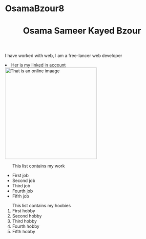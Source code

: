 # OsamaBzour8
<!DOCTYPE html>
<html lang="en">
<head>
<title>Osama Bzour</title>

</head>

<body>
  <header>
  <h1>Osama Sameer Kayed Bzour</h1>
  
  </header>
  <p> I have worked with web, I am a free-lancer web developer </p>
 <li><a href="https://www.linkedin.com/in/osama-bzour-9020a019a/">Her is my linked in account </a></li>
  <img src="C:\Seeds/Osama123.jpg" alt="That is an online imaage" width="300" height="300" >
<ul>
  <p>This list contains my work</p>
  <li>First job</li>
  <li>Second job</li>
  <li>Third job</li>
  <li>Fourth job</li>
  <li>Fifrh job</li>
</ul>

<ol>
  This list contains my hoobies
  <li>First hobby</li>
  <li>Second hobby</li>
  <li>Third hobby</li>
  <li>Fourth hobby</li>
  <li>Fifth hobby</li>

</ol>

</body>
